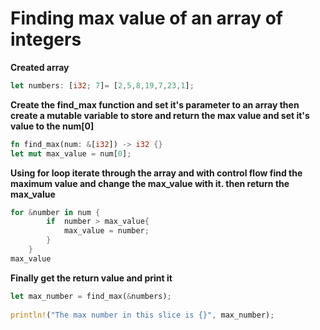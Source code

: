 # Finding max value of an array of integers

**Created array**
```rust
let numbers: [i32; 7]= [2,5,8,19,7,23,1];
```

**Create the find_max function and set it's parameter to an array then create a mutable variable to store and return the max value and set it's value to the num[0]**

```rust
fn find_max(num: &[i32]) -> i32 {}
let mut max_value = num[0];
```

**Using for loop iterate through the array and with control flow find the maximum value and change the max_value with it. then return the max_value**

```rust
for &number in num {
        if  number > max_value{
            max_value = number;
        }
    }
max_value
```

**Finally get the return value and print it**
```rust
let max_number = find_max(&numbers);
   
println!("The max number in this slice is {}", max_number);
```

